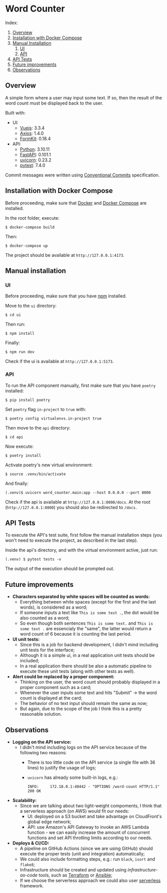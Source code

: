 # Word Counter

Index:

1. [Overview](#Overview)
1. [Installation with Docker Compose](#installation-with-docker-compose)
1. [Manual Installation](#manual-installation)
	1. [UI](#ui)
	1. [API](#api)
1. [API Tests](#api-tests)
1. [Future improvements](#future-improvements)
1. [Observations](#observations)
## Overview

A simple form where a user may input some text. If so, then the result of the word count must be displayed back to the user.

Built with:
- UI:
	- [Vuejs](https://vuejs.org/): 3.3.4
	- [Axios](https://axios-http.com/docs/intro): 1.4.0
	- [FormKit](https://formkit.com/getting-started/what-is-formkit): 0.18.4 
- API:
	- [Python](https://www.python.org/): 3.10.11
	- [FastAPI](https://fastapi.tiangolo.com/): 0.101.1
	- [uvicorn](https://www.uvicorn.org/): 0.23.2
	- [pytest](https://docs.pytest.org/en/7.4.x/): 7.4.0

Commit messages were written using [Conventional Commits](https://www.conventionalcommits.org/en/v1.0.0/) specification.

## Installation with Docker Compose

Before proceeding, make sure that [Docker](https://www.docker.com/) and [Docker Compose](https://docs.docker.com/compose/) are installed.

In the root folder, execute:

```
$ docker-compose build
```

Then:
```
$ docker-compose up
```

The project should be available at `http://127.0.0.1:4173`.


## Manual installation

### UI

Before proceeding, make sure that you have [npm](https://www.npmjs.com/) installed.

Move to the `ui` directory:

```
$ cd ui
```

Then run:

```
$ npm install
```

Finally:

```
$ npm run dev
```

Check if the ui is available at `http://127.0.0.1:5173`.

### API

To run the API component manually, first make sure that you have `poetry` installed:

```
$ pip install poetry
```

Set `poetry` flag `in-project` to `true` with:

```
$ poetry config virtualenvs.in-project true
```

Then move to the `api` directory:

```
$ cd api
```

Now execute:

```
$ poetry install
```

Activate poetry's new virtual environment:

```
$ source .venv/bin/activate
```

And finally:

```
(.venv)$ uvicorn word_counter.main:app --host 0.0.0.0 --port 8000
```

Check if the api is available at `http://127.0.0.1:8000/docs`. At the root (`http://127.0.0.1:8000`) you should also be redirected to `/docs`.
## API Tests

To execute the API's test suite, first follow the manual installation steps (you won't need to execute the project, as described in the last step).

Inside the api's directory, and with the virtual environment active, just run:

```
(.venv) $ pytest tests -v
```

The output of the execution should be prompted out.
## Future improvements

- **Characters separated by white spaces will be counted as words:**
	- Everything between white spaces (except for the first and the last words), is considered as a word;
	- If someone inputs a text like `This is some text .`, the dot would be also counted as a word;
	- So even though both sentences `This is some text.` and `This is some text .` are essencialy the "same", the latter would return a word count of 6 because it is counting the last period.
- **UI unit tests:**
	- Since this is a job for backend development, I didn't mind including unit tests for the interface;
	- Although it is a simple ui, in a real application unit tests should be included;
	- In a real application there should be also a automatic pipeline to execute these unit tests (along with other tests as well).
- **Alert could be replaced by a proper component:**
	- Thinking on the user, the word count should probably displayed in a proper component such as a card;
	- Whenever the user inputs some text and hits "Submit" -> the word count is displayed at the card;
	- The behavior of no text input should remain the same as now;
	- But again, due to the scope of the job I think this is a pretty reasonable solution.

## Observations

- **Logging on the API service:**
	- I didn't mind including logs on the API service because of the following two reasons:
		- There is too little code on the API service (a single file with 36 lines) to justify the usage of logs;
		- `uvicorn` has already some built-in logs, e.g.:
		
			```INFO:     172.18.0.1:40442 - "OPTIONS /word-count HTTP/1.1" 200 OK```
- **Scalability:**
	- Since we are talking about two light-weight compoments, I think that a serverless approach (on AWS) would fit our needs:
		- UI: deployed on a S3 bucket and take advantage on CloudFront's global edge network;
		- API: use Amazon's API Gateway to invoke an AWS Lambda function - we can easily increase the amount of concurrent functions and set API throtling limits according to our needs.
- **Deploys & CI/CD:**
	- A pipeline on GitHub Actions (since we are using GitHub) should execute the proper tests (unit and integration) automatically;
	- We could also include formatting steps, e.g.: run `black`, `isort` and `flake8`;
	- Infrastructure should be created and updated using *infrastructure-as-code* tools, such as [Terraform](https://www.terraform.io/) or [Ansible](https://www.ansible.com/);
	- If we choose the serverless approach we could also user [serverless](https://www.serverless.com/) framework.
